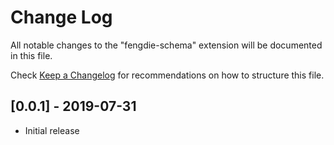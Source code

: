 # Change Log

All notable changes to the "fengdie-schema" extension will be documented in this file.

Check [Keep a Changelog](http://keepachangelog.com/) for recommendations on how to structure this file.

## [0.0.1] - 2019-07-31

- Initial release
